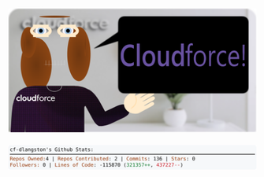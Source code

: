 <!-- 
Version 3.0.51
Built Fri Aug 09 2024 05:18:22 GMT+0000 (Coordinated Universal Time)
-->

<h1 align="center">
  <a href="https://github.com/cf-dlangston/cf-dlangston/tree/master/src" title="Click to View Source">
    <picture width="100%" alt="Dylan">
      <source media="(prefers-color-scheme: dark)" srcset="dylan-dark.svg?version=3.0.51">
      <img src="dylan-light.svg?version=3.0.51" alt="Dylan">
    </picture>
  </a>
</h1>

<div align="center">
  <picture width="100%" alt="Profile Info and Stats">
    <source media="(prefers-color-scheme: dark)" srcset="stats-dark.svg?version=3.0.51">
    <img src="stats-light.svg?version=3.0.51" alt="Profile Info and Stats">
  </picture>
</div>
